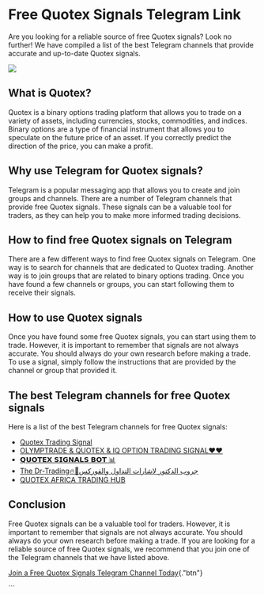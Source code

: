 # Free Quotex Signals Telegram Link

Are you looking for a reliable source of free Quotex signals? Look no
further! We have compiled a list of the best Telegram channels that
provide accurate and up-to-date Quotex signals.

[![](https://static.quotex.io/files/8_en/300_250.jpg)](https://traff.sbs/brokerqxsignupf)

## What is Quotex?

Quotex is a binary options trading platform that allows you to trade on
a variety of assets, including currencies, stocks, commodities, and
indices. Binary options are a type of financial instrument that allows
you to speculate on the future price of an asset. If you correctly
predict the direction of the price, you can make a profit.

## Why use Telegram for Quotex signals?

Telegram is a popular messaging app that allows you to create and join
groups and channels. There are a number of Telegram channels that
provide free Quotex signals. These signals can be a valuable tool for
traders, as they can help you to make more informed trading decisions.

## How to find free Quotex signals on Telegram

There are a few different ways to find free Quotex signals on Telegram.
One way is to search for channels that are dedicated to Quotex trading.
Another way is to join groups that are related to binary options
trading. Once you have found a few channels or groups, you can start
following them to receive their signals.

## How to use Quotex signals

Once you have found some free Quotex signals, you can start using them
to trade. However, it is important to remember that signals are not
always accurate. You should always do your own research before making a
trade. To use a signal, simply follow the instructions that are provided
by the channel or group that provided it.

## The best Telegram channels for free Quotex signals

Here is a list of the best Telegram channels for free Quotex signals:

-   [Quotex Trading
    Signal](\%22https://t.me/quotextradinglivesignal\%22)
-   [OLYMPTRADE & QUOTEX & IQ OPTION TRADING
    SIGNAL❤️❤️](\%22https://t.me/olymtradeiqoptionvip\%22)
-   [𝗤𝗨𝗢𝗧𝗘𝗫 𝗦𝗜𝗚𝗡𝗔𝗟𝗦 𝗕𝗢𝗧
    📊](\%22https://t.me/Mr_SHADY_Trading_Quotex\%22)
-   [The Dr-Trading🔥🚦جروب الدكتور لاشارات التداول
    والفوركس](\%22https://t.me/zquotex\%22)
-   [QUOTEX AFRICA TRADING HUB](\%22https://t.me/quotexafrica\%22)

## Conclusion

Free Quotex signals can be a valuable tool for traders. However, it is
important to remember that signals are not always accurate. You should
always do your own research before making a trade. If you are looking
for a reliable source of free Quotex signals, we recommend that you join
one of the Telegram channels that we have listed above.

[Join a Free Quotex Signals Telegram Channel
Today](\%22https://traff.sbs/brokerqxsignup\%22){."btn"}

\`\`\`

